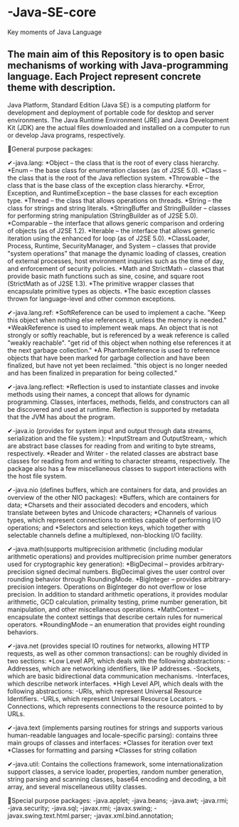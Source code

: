 # -Java-SE-core
Key moments of Java Language

The main aim of this Repository is to open basic mechanisms of working with Java-programming language.
Each Project represent concrete theme with description.
----------------------------------

Java Platform, Standard Edition (Java SE) is a computing platform for development and deployment of portable code for desktop and server environments. 
The Java Runtime Environment (JRE) and Java Development Kit (JDK) are the actual files downloaded and installed on a computer to run or develop Java programs, respectively.

👀General purpose packages:

✔-java.lang:
  *Object – the class that is the root of every class hierarchy.
  *Enum – the base class for enumeration classes (as of J2SE 5.0).
  *Class – the class that is the root of the Java reflection system.
  *Throwable – the class that is the base class of the exception class hierarchy.
  *Error, Exception, and RuntimeException – the base classes for each exception type.
  *Thread – the class that allows operations on threads.
  *String – the class for strings and string literals.
  *StringBuffer and StringBuilder – classes for performing string manipulation (StringBuilder as of J2SE 5.0).
  *Comparable – the interface that allows generic comparison and ordering of objects (as of J2SE 1.2).
  *Iterable – the interface that allows generic iteration using the enhanced for loop (as of J2SE 5.0).
  *ClassLoader, Process, Runtime, SecurityManager, and System – classes that provide "system operations" that manage the dynamic loading of classes, creation of external processes, host environment inquiries such as the time of day, and enforcement of security policies.
  *Math and StrictMath – classes that provide basic math functions such as sine, cosine, and square root (StrictMath as of J2SE 1.3).
  *The primitive wrapper classes that encapsulate primitive types as objects.
  *The basic exception classes thrown for language-level and other common exceptions.

✔-java.lang.ref:
  *SoftReference can be used to implement a cache. "Keep this object when nothing else references it, unless the memory is needed."
  *WeakReference is used to implement weak maps. An object that is not strongly or softly reachable, but is referenced by a weak reference is called "weakly reachable". "get rid of this object when nothing else references it at the next garbage collection."
  *A PhantomReference is used to reference objects that have been marked for garbage collection and have been finalized, but have not yet been reclaimed. "this object is no longer needed and has been finalized in preparation for being collected."

✔-java.lang.reflect:
  *Reflection is used to instantiate classes and invoke methods using their names, a concept that allows for dynamic programming. Classes, interfaces, methods, fields, and constructors can all be discovered and used at runtime. Reflection is supported by metadata that the JVM has about the program.

✔-java.io (provides for system input and output through data streams, serialization and the file system.):
  *InputStream and OutputStream,- which are abstract base classes for reading from and writing to byte streams, respectively. 
  *Reader and Writer - the related classes  are abstract base classes for reading from and writing to character streams, respectively. The package also has a few miscellaneous classes to support interactions with the host file system.

✔-java.nio (defines buffers, which are containers for data, and provides an overview of the other NIO packages):
  *Buffers, which are containers for data;
  *Charsets and their associated decoders and encoders, which translate between bytes and Unicode characters;
  *Channels of various types, which represent connections to entities capable of performing I/O operations; and
  *Selectors and selection keys, which together with selectable channels define a multiplexed, non-blocking I/O facility.

✔-java.math(supports multiprecision arithmetic (including modular arithmetic operations) and provides multiprecision prime number generators used for cryptographic key generation):
  *BigDecimal – provides arbitrary-precision signed decimal numbers. BigDecimal gives the user control over rounding behavior through RoundingMode.
  *BigInteger – provides arbitrary-precision integers. Operations on BigInteger do not overflow or lose precision. In addition to standard arithmetic operations, it provides modular arithmetic, GCD calculation, primality testing, prime number generation, bit manipulation, and other miscellaneous operations.
  *MathContext – encapsulate the context settings that describe certain rules for numerical operators.
  *RoundingMode – an enumeration that provides eight rounding behaviors.

✔-java.net (provides special IO routines for networks, allowing HTTP requests, as well as other common transactions):
can be roughly divided in two sections:
  *Low Level API, which deals with the following abstractions:
    -Addresses, which are networking identifiers, like IP addresses.
    -Sockets, which are basic bidirectional data communication mechanisms.
    -Interfaces, which describe network interfaces.
  *High Level API, which deals with the following abstractions:
    -URIs, which represent Universal Resource Identifiers.
    -URLs, which represent Universal Resource Locators.
    -Connections, which represents connections to the resource pointed to by URLs.

✔-java.text (implements parsing routines for strings and supports various human-readable languages and locale-specific parsing):
contains three main groups of classes and interfaces:
  *Classes for iteration over text
  *Classes for formatting and parsing
  *Classes for string collation


✔-java.util:
Contains the collections framework, some internationalization support classes, a service loader, properties, random number generation, string parsing and scanning classes, base64 encoding and decoding, a bit array, and several miscellaneous utility classes.

👀Special purpose packages:
-java.applet;
-java.beans;
-java.awt;
-java.rmi;
-java.security;
-java.sql;
-javax.rmi;
-javax.swing;
-javax.swing.text.html.parser;
-javax.xml.bind.annotation;

